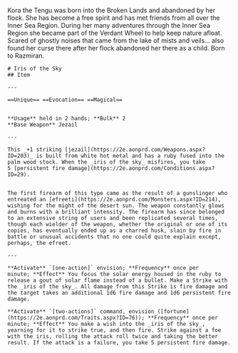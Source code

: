 Kora the Tengu was born into the Broken Lands and abandoned by her flock. She has become a free spirit and has met friends from all over the Inner Sea Region. During her many adventures through the Inner Sea Region she became part of the Verdant Wheel to help keep nature afloat. Scared of ghostly noises that came from the lake of mists and veils… also found her curse there after her flock abandoned her there as a child. Born to Razmiran.

```pf2e-stats
# Iris of the Sky
## Item

---

==Unique== ==Evocation== ==Magical==


**Usage** held in 2 hands; **Bulk** 2
**Base Weapon** Jezail

---

This _+1 striking [jezail](https://2e.aonprd.com/Weapons.aspx?ID=203)_ is built from white hot metal and has a ruby fused into the palm wood stock. When the _iris of the sky_ misfires, you take 5 [persistent fire damage](https://2e.aonprd.com/Conditions.aspx?ID=29).  


The first firearm of this type came as the result of a gunslinger who entreated an [efreeti](https://2e.aonprd.com/Monsters.aspx?ID=214), wishing for the might of the desert sun. The weapon constantly glows and burns with a brilliant intensity. The firearm has since belonged to an extensive string of users and been replicated several times, though each wielder of the weapon, whether the original or one of its copies, has eventually ended up as a charred husk, slain by fire in battle or unusual accidents that no one could quite explain except, perhaps, the efreet.

---

**Activate** `[one-action]` envision; **Frequency** once per minute; **Effect** You focus the solar energy housed in the ruby to release a gout of solar flame instead of a bullet. Make a Strike with the _iris of the sky_. All damage from this Strike is fire damage and the target takes an additional 1d6 fire damage and 1d6 persistent fire damage.  
  
**Activate** `[two-actions]` command, envision ([fortune](https://2e.aonprd.com/Traits.aspx?ID=76)); **Frequency** once per minute; **Effect** You make a wish into the _iris of the sky_, yearning for it to strike true, and then fire. Strike against a foe with the iris, rolling the attack roll twice and taking the better result. If the attack is a failure, you take 5 persistent fire damage.

```
